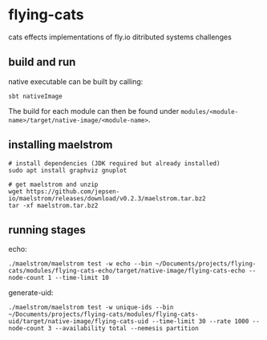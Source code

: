 # flying-cats
cats effects implementations of fly.io ditributed systems challenges

## build and run
native executable can be built by calling:
```
sbt nativeImage
```

The build for each module can then be found under `modules/<module-name>/target/native-image/<module-name>`.

## installing maelstrom

```
# install dependencies (JDK required but already installed)
sudo apt install graphviz gnuplot

# get maelstrom and unzip
wget https://github.com/jepsen-io/maelstrom/releases/download/v0.2.3/maelstrom.tar.bz2
tar -xf maelstrom.tar.bz2
```

## running stages

echo:
```
./maelstrom/maelstrom test -w echo --bin ~/Documents/projects/flying-cats/modules/flying-cats-echo/target/native-image/flying-cats-echo --node-count 1 --time-limit 10
```

generate-uid:
```
./maelstrom/maelstrom test -w unique-ids --bin ~/Documents/projects/flying-cats/modules/flying-cats-uid/target/native-image/flying-cats-uid --time-limit 30 --rate 1000 --node-count 3 --availability total --nemesis partition
```


